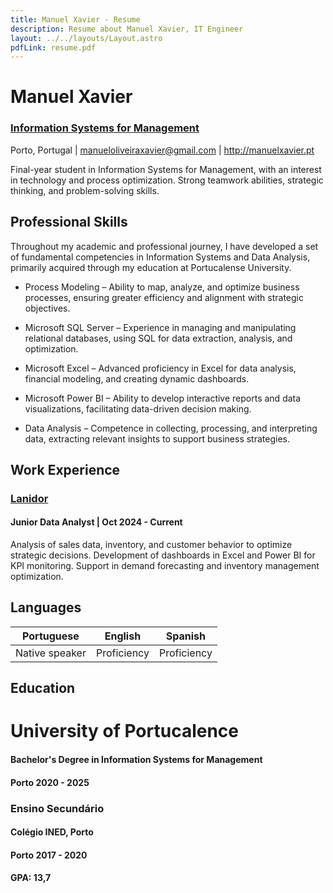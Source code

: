 ```yaml
---
title: Manuel Xavier - Resume
description: Resume about Manuel Xavier, IT Engineer
layout: ../../layouts/Layout.astro
pdfLink: resume.pdf
---
```


# Manuel Xavier
   
### [Information Systems for Management](https://www.upt.pt/inicio/cursos/licenciaturas-departamentos/licenciatura-em-sistemas-de-informacao-para-gestao/)


Porto, Portugal | manueloliveiraxavier@gmail.com | http://manuelxavier.pt

Final-year student in Information Systems for Management, with an interest in technology and process optimization. Strong teamwork abilities, strategic thinking, and problem-solving skills.

## Professional Skills

Throughout my academic and professional journey, I have developed a set of fundamental competencies in Information Systems and Data Analysis, primarily acquired through my education at Portucalense University.

   - Process Modeling – Ability to map, analyze, and optimize business processes, ensuring greater efficiency 
     and alignment with strategic objectives.

   - Microsoft SQL Server – Experience in managing and manipulating relational databases, using SQL for data extraction, 
     analysis, and optimization.

   - Microsoft Excel – Advanced proficiency in Excel for data analysis, financial modeling, and creating dynamic 
     dashboards.

   - Microsoft Power BI – Ability to develop interactive reports and data visualizations, facilitating 
     data-driven decision making.

   - Data Analysis – Competence in collecting, processing, and interpreting data, extracting relevant insights to support 
     business strategies.

## Work Experience

### [Lanidor](https://www.lanidor.com/)

#### Junior Data Analyst | Oct 2024 - Current

Analysis of sales data, inventory, and customer behavior to optimize strategic decisions. Development of dashboards in Excel and Power BI for KPI monitoring. Support in demand forecasting and inventory management optimization. 



## Languages

| Portuguese       | English      | Spanish
| -------------- | -----------  | ----------- |
| Native speaker | Proficiency  | Proficiency |

## Education

# University of Portucalence

#### Bachelor's Degree in Information Systems for Management 
#### Porto 2020 - 2025

### Ensino Secundário
#### Colégio INED, Porto
#### Porto 2017 - 2020 
#### GPA: 13,7


